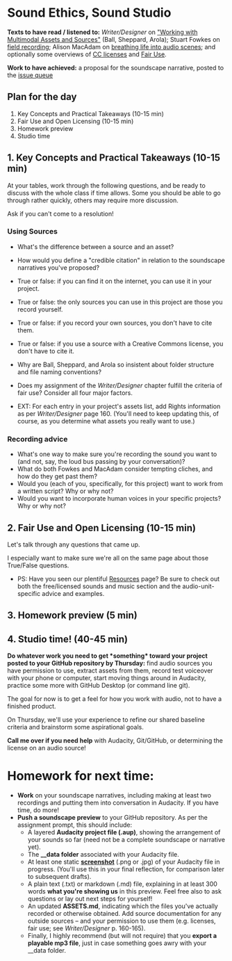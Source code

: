



# Sound Ethics, Sound Studio

**Texts to have read / listened to:** _Writer/Designer_ on ["Working with Multimodal Assets and Sources"](https://pitt.box.com/s/xovvpta4x2tq1cs9ywr61d2g1udka8m5) (Ball, Sheppard, Arola); Stuart Fowkes on [field recording](https://citiesandmemory.com/2014/08/top-5-things-need-make-great-field-recording/); Alison MacAdam on [breathing life into audio scenes](https://training.npr.org/audio/six-npr-stories-that-breathe-life-into-neighborhood-scenes); and optionally some overviews of [CC licenses](https://wiki.creativecommons.org/wiki/Howitworks_Comic1) and [Fair Use](https://fairuse.stanford.edu/overview/fair-use).

**Work to have achieved:** a proposal for the soundscape narrative, posted to the [issue queue]({{site.github.issues_url}}/3)

## Plan for the day

1. Key Concepts and Practical Takeaways (10-15 min)
2. Fair Use and Open Licensing (10-15 min)
3. Homework preview
4. Studio time

## 1. Key Concepts and Practical Takeaways (10-15 min)

At your tables, work through the following questions, and be ready to discuss with the whole class if time allows. Some you should be able to go through rather quickly, others may require more discussion.

Ask if you can't come to a resolution!

### Using Sources

* What's the difference between a source and an asset?
* How would you define a "credible citation" in relation to the soundscape narratives you've proposed?
* True or false: if you can find it on the internet, you can use it in your project.
* True or false: the only sources you can use in this project are those you record yourself.
* True or false: if you record your own sources, you don't have to cite them.
* True or false: if you use a source with a Creative Commons license, you don't have to cite it.
* Why are Ball, Sheppard, and Arola so insistent about folder structure and file naming conventions?
* Does my assignment of the _Writer/Designer_ chapter fulfill the criteria of fair use? Consider all four major factors.

* EXT: For each entry in your project's assets list, add Rights information as per _Writer/Designer_ page 160. (You'll need to keep updating this, of course, as you determine what assets you really want to use.)

### Recording advice

* What's one way to make sure you're recording the sound you want to (and not, say, the loud bus passing by your conversation)?
* What do both Fowkes and MacAdam consider tempting cliches, and how do they get past them?
* Would you (each of you, specifically, for this project) want to work from a written script? Why or why not?
* Would you want to incorporate human voices in your specific projects? Why or why not?


## 2. Fair Use and Open Licensing (10-15 min)

Let's talk through any questions that came up.

I especially want to make sure we're all on the same page about those True/False questions.

* PS: Have you seen our plentiful <a href="{{site.github.baseurl}}/resources">Resources</a> page? Be sure to check out both the free/licensed sounds and music section and the audio-unit-specific advice and examples.

## 3. Homework preview (5 min)

## 4. Studio time! (40-45 min)
<!-- If possible, give feedback to selected students based on posts. Some notes here:
* If you're doing a day-in-the-life or commute, the challenge is to make at least some of your sounds different from everyone else's: parts of a particular soundscape, not a generic one. Your choice of a soundtrack overlay may help here, too.
* If you're doing something where you're not sure what you'll find, consider a journalistic approach: "always roll tape" and narrate what you're doing, then add a post-hoc voiceover that tells the story of what you ultimately found
-->

<div class="alert alert-success">
<strong>Do whatever work you need to get *something* toward your project posted to your GitHub repository by Thursday:</strong> find audio sources you have permission to use, extract assets from them, record test voiceover with your phone or computer, start moving things around in Audacity, practice some more with GitHub Desktop (or command line git).

The goal for now is to get a feel for how you work with audio, not to have a finished product.
</div>

On Thursday, we'll use your experience to refine our shared baseline criteria and brainstorm some aspirational goals.

**Call me over if you need help** with Audacity, Git/GitHub, or determining the license on an audio source!

# Homework for next time:
<ul>
<li><strong>Work</strong> on your soundscape narratives, including making at least two recordings and putting them into conversation in Audacity. If you have time, do more!</li>
<li><strong>Push a soundscape preview</strong> to your GitHub repository. As per the assignment prompt, this should include:
  <ul>
  <li> A layered <strong>Audacity project file (.aup)</strong>, showing the arrangement of your sounds so far (need not be a complete soundscape or narrative yet).</li>
  <li>The <strong>_<span class="hidden">_</span>data folder</strong></span> associated with your Audacity file.</li>
  <li> At least one static <strong><a href="https://www.take-a-screenshot.org/">screenshot</a></strong> (.png or .jpg) of your Audacity file in progress. (You'll use this in your final reflection, for comparison later to subsequent drafts).</li>
  <li> A plain text (.txt) or markdown (.md) file, explaining in at least 300 words <strong>what you're showing us</strong> in this preview. Feel free also to ask questions or lay out next steps for yourself!</li>
  <li> An updated <strong>ASSETS.md</strong>, indicating which the files you've actually recorded or otherwise obtained. Add source documentation for any outside sources – and your permission to use them (e.g. licenses, fair use; see <em>Writer/Designer</em> p. 160-165).</li>
  <li>Finally, I highly recommend (but will not require) that you <strong>export a playable mp3 file</strong>, just in case something goes awry with your _<span class="hidden">_</span>data folder.</li>
  </ul>
</li>
</ul>
